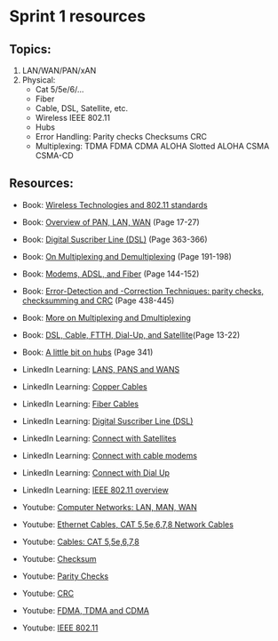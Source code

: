 # Sprint 1 resources

## Topics:

1. LAN/WAN/PAN/xAN
2. Physical:
    - Cat 5/5e/6/...
    - Fiber
    - Cable, DSL, Satellite, etc.
    - Wireless
        IEEE 802.11
    - Hubs
    - Error Handling:
        Parity checks
        Checksums
        CRC
    - Multiplexing:
        TDMA
        FDMA
        CDMA
        ALOHA
        Slotted ALOHA
        CSMA
        CSMA-CD


## Resources:

* Book: [Wireless Technologies and 802.11 standards](https://book.systemsapproach.org/direct/wireless.html#)

* Book: [Overview of PAN, LAN, WAN](http://index-of.es/Varios-2/Computer%20Networks%205th%20Edition.pdf#page=41) (Page 17-27)

* Book: [Digital Suscriber Line (DSL)](https://vulms.vu.edu.pk/Courses/CS206/Downloads/Cisco.Press.Computer.Networking.First.Step.Apr.2004.INTERNAL.pdf#page=363) (Page 363-366)

* Book: [On Multiplexing and Demultiplexing](https://bit.ly/2NMCGZg) (Page 191-198)

* Book: [Modems, ADSL, and Fiber](http://index-of.es/Varios-2/Computer%20Networks%205th%20Edition.pdf#page=168) (Page 144-152)

* Book: [Error-Detection and -Correction Techniques: parity checks, checksumming and CRC](https://bit.ly/3j11uYM) (Page 438-445)

* Book: [More on Multiplexing and Dmultiplexing](https://book.systemsapproach.org/foundation/architecture.html#multiplexing-and-demultiplexing)

* Book: [DSL, Cable, FTTH, Dial-Up, and Satellite](https://eclass.teicrete.gr/modules/document/file.php/TP326/%CE%98%CE%B5%CF%89%CF%81%CE%AF%CE%B1%20(Lectures)/Computer_Networking_A_Top-Down_Approach.pdf#page=40)(Page 13-22)

* Book: [A little bit on hubs](http://index-of.es/Varios-2/Computer%20Networks%205th%20Edition.pdf#page=365) (Page 341)

* LinkedIn Learning: [LANS, PANS and WANS](https://www.linkedin.com/learning/securing-the-iot-introduction/lans-wans-pans?u=49112041)

* LinkedIn Learning: [Copper Cables](https://www.linkedin.com/learning/comptia-server-plus-sk0-004-cert-prep-5-networking/copper-cables?u=49112041)

* LinkedIn Learning: [Fiber Cables](https://www.linkedin.com/learning/comptia-server-plus-sk0-004-cert-prep-5-networking/fiber-cables?resume=false&u=49112041)

* LinkedIn Learning: [Digital Suscriber Line (DSL)](https://www.linkedin.com/learning/comptia-network-plus-n10-007-cert-prep-6-advanced-ip-networking/digital-subscriber-line-dsl?u=49112041)

* LinkedIn Learning: [Connect with Satellites](https://www.linkedin.com/learning/comptia-network-plus-n10-007-cert-prep-6-advanced-ip-networking/connect-with-satellites?u=49112041)

* LinkedIn Learning: [Connect with cable modems](https://www.linkedin.com/learning/comptia-network-plus-n10-007-cert-prep-6-advanced-ip-networking/connect-with-cable-modems?u=49112041)

* LinkedIn Learning: [Connect with Dial Up](https://www.linkedin.com/learning/comptia-network-plus-n10-007-cert-prep-6-advanced-ip-networking/connect-with-dial-up?u=49112041)

* LinkedIn Learning: [IEEE 802.11 overview](https://www.linkedin.com/learning/wireshark-advanced-tools-and-techniques/ieee-802-11-overview?u=49112041)

* Youtube: [Computer Networks: LAN, MAN, WAN](https://www.youtube.com/watch?v=9BIN99rHOCQ)

* Youtube: [Ethernet Cables, CAT 5,5e,6,7,8 Network Cables](https://www.youtube.com/watch?v=_NX99ad2FUA)

* Youtube: [Cables: CAT 5,5e,6,7,8](https://www.youtube.com/watch?v=8XeY-0WDf3c&list=PL2jykFOD1AWZlfwMPcVKwaFrRXbqObI3U&index=81)

* Youtube: [Checksum](https://www.youtube.com/watch?v=AtVWnyDDaDI)

* Youtube: [Parity Checks](https://www.youtube.com/watch?v=DdMcAUlxh1M)

* Youtube: [CRC](https://www.youtube.com/watch?v=A9g6rTMblz4)

* Youtube: [FDMA, TDMA and CDMA](https://www.youtube.com/watch?v=KviHyRss-dE)

* Youtube: [IEEE 802.11](https://www.youtube.com/watch?v=t3FVP5wuG4g)
















